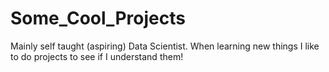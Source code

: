 # Some_Cool_Projects
Mainly self taught (aspiring) Data Scientist. When learning new things I like to do projects to see if I understand them!
